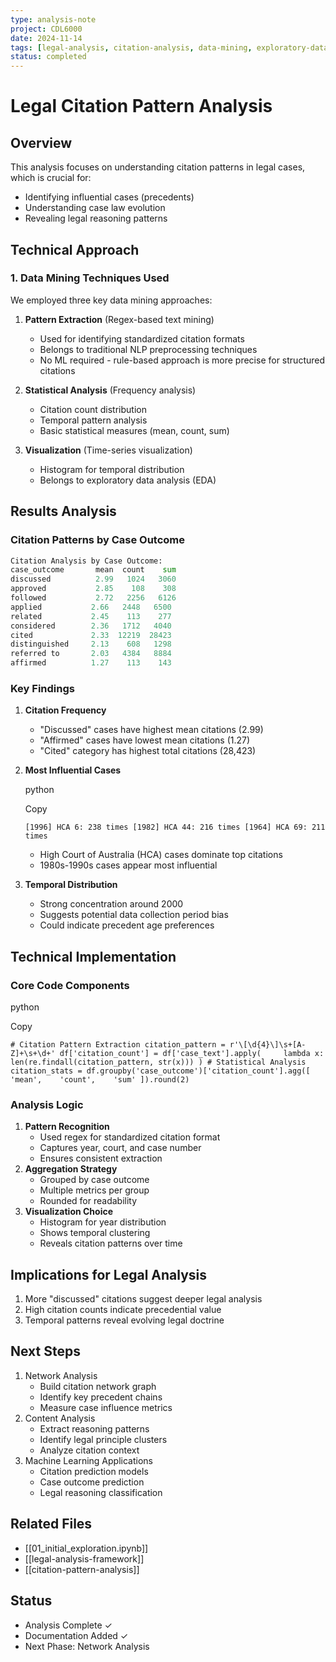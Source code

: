 ```yaml
---
type: analysis-note
project: CDL6000
date: 2024-11-14
tags: [legal-analysis, citation-analysis, data-mining, exploratory-data-analysis]
status: completed
---
```


# Legal Citation Pattern Analysis

## Overview
This analysis focuses on understanding citation patterns in legal cases, which is crucial for:
- Identifying influential cases (precedents)
- Understanding case law evolution
- Revealing legal reasoning patterns

## Technical Approach

### 1. Data Mining Techniques Used
We employed three key data mining approaches:
1. **Pattern Extraction** (Regex-based text mining)
   - Used for identifying standardized citation formats
   - Belongs to traditional NLP preprocessing techniques
   - No ML required - rule-based approach is more precise for structured citations

2. **Statistical Analysis** (Frequency analysis)
   - Citation count distribution
   - Temporal pattern analysis
   - Basic statistical measures (mean, count, sum)

3. **Visualization** (Time-series visualization)
   - Histogram for temporal distribution
   - Belongs to exploratory data analysis (EDA)

## Results Analysis

### Citation Patterns by Case Outcome
```python
Citation Analysis by Case Outcome:
case_outcome       mean  count    sum
discussed          2.99   1024   3060
approved           2.85    108    308
followed           2.72   2256   6126
applied           2.66   2448   6500
related           2.45    113    277
considered        2.36   1712   4040
cited             2.33  12219  28423
distinguished     2.13    608   1298
referred to       2.03   4384   8884
affirmed          1.27    113    143
```

### Key Findings

1. **Citation Frequency**
    - "Discussed" cases have highest mean citations (2.99)
    - "Affirmed" cases have lowest mean citations (1.27)
    - "Cited" category has highest total citations (28,423)
2. **Most Influential Cases**
    
    python
    
    Copy
    
    `[1996] HCA 6: 238 times [1982] HCA 44: 216 times [1964] HCA 69: 211 times`
    
    - High Court of Australia (HCA) cases dominate top citations
    - 1980s-1990s cases appear most influential
3. **Temporal Distribution**
    - Strong concentration around 2000
    - Suggests potential data collection period bias
    - Could indicate precedent age preferences

## Technical Implementation

### Core Code Components

python

Copy

`# Citation Pattern Extraction citation_pattern = r'\[\d{4}\]\s+[A-Z]+\s+\d+' df['citation_count'] = df['case_text'].apply(     lambda x: len(re.findall(citation_pattern, str(x))) ) # Statistical Analysis citation_stats = df.groupby('case_outcome')['citation_count'].agg([     'mean',    'count',    'sum' ]).round(2)`

### Analysis Logic

1. **Pattern Recognition**
    - Used regex for standardized citation format
    - Captures year, court, and case number
    - Ensures consistent extraction
2. **Aggregation Strategy**
    - Grouped by case outcome
    - Multiple metrics per group
    - Rounded for readability
3. **Visualization Choice**
    - Histogram for year distribution
    - Shows temporal clustering
    - Reveals citation patterns over time

## Implications for Legal Analysis

1. More "discussed" citations suggest deeper legal analysis
2. High citation counts indicate precedential value
3. Temporal patterns reveal evolving legal doctrine

## Next Steps

1. Network Analysis
    - Build citation network graph
    - Identify key precedent chains
    - Measure case influence metrics
2. Content Analysis
    - Extract reasoning patterns
    - Identify legal principle clusters
    - Analyze citation context
3. Machine Learning Applications
    - Citation prediction models
    - Case outcome prediction
    - Legal reasoning classification

## Related Files

- [[01_initial_exploration.ipynb]]
- [[legal-analysis-framework]]
- [[citation-pattern-analysis]]

## Status

- Analysis Complete ✓
- Documentation Added ✓
- Next Phase: Network Analysis